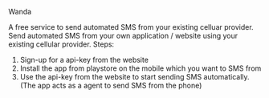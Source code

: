 Wanda

A free service to send automated SMS from your existing celluar provider. Send automated SMS from your own application / website using your existing cellular provider.
Steps:
1. Sign-up for a api-key from the website
2. Install the app from playstore on the mobile which you want to SMS from
3. Use the api-key from the website to start sending SMS automatically. (The app acts as a agent to send SMS from the phone)
